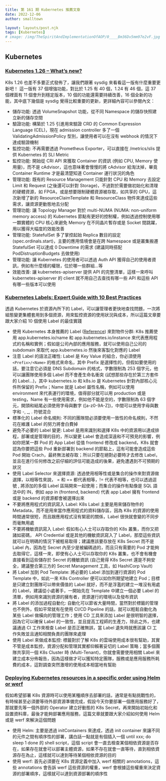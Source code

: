 ```yaml
---
title: 第 161 期 Kubernetes 推薦文章
date: 2022-12-06
author: smalltown

layout: layouts/post.njk
tags: [Kubernetes]
# image: /img/TheSpiritAndImplementationOfAOP/0____Bm36Dv5mm97e2vF.jpg
---
```


<!-- summary -->

## Kubernetes

### [Kubernetes 1.26 – What’s new?](https://sysdig.com/blog/kubernetes-1-26-whats-new/)

K8s 1.26 也差不多要正式發佈了，讓我們跟著 sysdig 來看看這一版有什麼重要更新吧！ 這一版有 37 個增強功能，對比於 1.25 有 40 個，1.24 有 46 個，這 37 個裡面有 11 個會升到穩定版本，10 個的功能還需要持續改善，16 個全新的功能，其中底下幾個是 sysdig 覺得比較重要的更新，更詳細內容可以參閱內文：

<!-- summary -->

- 儲存功能: 透過 VolumeSnapshot 功能，從不同 Namespace 的儲存快照建立新的儲存空間
- 驗證功能: 構築於 1.25 引進用來驗證 CRD 的 Common Expression Language (CEL)，現在 admission controller 多了一個 ValidatingAdmissionPolicy 型別，讓使用者可以在沒有 webhook 的情況下達成驗證機制
- 監控功能: 不再需要透過 Prometheus Exporter，可以直接在 /metrics/slis 提供 Kubernetes 的 SLI Metric
- 監控功能: 開始從 CRI API 來獲取 Container 的資訊 (例如 CPU, Memory 使用量)，而不是 cAdvisor，這也意味著會慢慢的將 cAdvisor 給淘汰掉，畢竟 Container Runtime 才是最清楚知道 Container 運行狀況的角色
- 管理功能: 既有的 Resource Management 只能針對 CPU 和 Memory 去設定 Limit 和 Request (之後還可以針對 Storage)，不過對於需要做初始化和清理的硬體資源，如 FPGA，或是想要限制硬體資源被存取，如共享的 GPU，這次新增了新的 ResourceClaimTemplate 和 ResourceClass 物件來達成這些需求，讓資源更動態地去分配
- 管理功能: 讓 Topology Manager 對於 multi-NUMA (NUMA: non-uniform memory access) 的 Kubernetes 節點有更好的控制權，例如透過控制使用哪一顆實體的 CPU 核心來避免 Memory 在不同晶片暫存或是 Socket 間跳躍，用以獲得大幅度的效能改善
- 管理功能: StatefulSet 多了掌控起始 Replica 數目的設定 (spec.ordinals.start)，主要的應用情境會是在跨 Namespace 或是叢集搬遷 StatefulSet 可以達成 0 Downtime 的需求 (建議同時搭配 PodDistruptionBudgets 去做使用)
- 管理功能: 讓 Kubernetes 的使用者可以透過 Auth API 獲得自己的使用者資訊，例如有什麼樣的權限，位於哪一些群組...等
- 效能改善: 讓 kubernetes-apiserver 提供 API 的完整清單，這樣一來呼叫 kubernetes-apiserver 的 client 就不用自己去查找有哪一些 API 和這些 API 有哪一些版本可以使用

### [Kubernetes Labels: Expert Guide with 10 Best Practices ](https://cast.ai/blog/kubernetes-labels-expert-guide-with-10-best-practices/)

透過 Kubernetes 於資源內所下的 Label，可以讓管理者更快地查找問題，一次將組態變更集體套用到多個資源，用來監控資源的使用狀況與成本，所以這篇文章要跟大家介紹 10 個使用 Label 的最佳實踐

- 使用 Kubernetes 本身推薦的 Label ([Reference](https://kubernetes.io/docs/concepts/overview/working-with-objects/common-labels/#labels)) 來對物件分群: K8s 推薦使用 app.kubernetes.io/name 和 app.kubernetes.io/instance 來代表應用程式的名稱和實例；假如是公司內部的應用服務，就可以使用自己公司的 subdomain 來取代 app.kubernetes.io 然後來客製化對應的 Label
- 注意 Label 的語法正確性: Label 是 Key Value 的組合，你必須使用 `<Prefix>/<Name>` 的格式來命名，其中 Prefix 是選擇性的，但假如要使用的話，要注意它必須是 DNS Subdomain 的格式，字數限制為 253 個字元，他可以讓團隊使用多個 Label 而不會產生命名衝突 (試想那些存在於第三方套件的 Label...)，其中 kubernetes.io 和 k8s.io 是 Kubernetes 針對內部核心元件所保留的 Prefix；Name 就是 Label 屬性名稱，例如可以使用 environment 來代表運行的環境，值得部分就可以用 production 或是 testing，Name 有一些使用需求，例如他不能是空的，字數限制為 63 個字元，開頭和結尾必須使用字母與數字 ([a-z0-9A-Z])，中間可以使用字母與數字和 -, _, . 符號混合
- 標準化的 Label 命名規則: 不同的團隊間必須要使用一致性的命名規則，不然花在維護 Label 的努力將會白費掉
- 避免不必要的 Label 變更: Label 是用來識別和選擇 K8s 中的資源用以達成排程，部署或是管理的目的，所以變更 Label 會造成深遠和不可預見的影響，例如你把某一群 Pod 的 App Label 從值 frontend 修改成 backend，K8s 就會認為你要把這些 Pod 重新部署到 backend 的節點上，這有可能會造成這些 Pod 開始 Crach，最終無法被存取；所以只要在絕對必要時才去修改 Label，並且在進行任何修改之前仔細的評估可能造成的後果，避免遭遇到不可預期的狀況
- 使用 Label Selector 來選擇資源: 透過使用相等性或是集合的操作來對資源做選擇，以相等性來說， = 和 == 都代表相等，!= 代表不相等，也可以透過逗號 , 將添加的多個 Label 區隔開來一起使用；而集合的操作有點像是 SQL 語法中的 IN，例如 app in (frontend, backend) 代表 app Label 擁有 frontend 或是 backend 的資源都會被選擇出來
- 不要將應用程式的資訊寫入 Label: K8s Label 主要是用來儲存物件的 Metadata，而不是用來當作應用程式的資料儲存區，因為 K8s 的資源的使用時間通常很短，而且跟應用程式沒有緊密的關係，Label 很快就會變的不同步而毫無用處
- 不要將機敏資訊寫入 Label: 假如有心人士可以存取你的 K8s 叢集，而你又把諸如密碼， API Credential 或是其他的機敏資訊寫入了 Label，那麼這些資訊就可以在明碼的情況下被輕易取得；建議應該要存放在 K8s Secret 而不是 Label 內，因為在 Secret 內至少是被編碼過的，而且只有需要的 Pod 才能夠去取得它，這樣一來，即使有心人士可以存取你的 K8s 叢集，也不會有機會直接看到這些儲存於 Secret 的機敏資訊 (自己覺得 K8s Secret 還是不夠安全，建議整合第三方的 Secret Management 工具，如 HashiCorp Vault)
- 將 Label 加到 Pod Template: 將必要的 Label 添加到運行資源的 Pod Template 中，如此一來 K8s Controller 便可以如你所期望地建立 Pod；目標是只建立對團隊可以帶來價值的 Label 就好，而不是浮濫的建立一堆沒有用處的 Label，建議從小處著手，一開始先在 Template 中建立一個必要 Label 的清單，例如用來識別資源的擁有者，資源運行的環境以及發布資訊
- 將 Label 的添加過程自動化: 自動化可以節省大量時間，當然對於標籤的管理也不例外，假如平常就有在使用 CI/CD Pipeline 的話，就可以輕鬆自動化為某些 Label 做橫向的管理工作；使用 CD 工具來添加 Label 是很明智的選擇，因為它可以確保 Label 的一致性，並且提高工程師的生產力，除此之外，也建議通過 CI 工作來檢查 Label 是否正確無誤，當 Label 遺失時就應該讓 CI 工作失敗並且通知相關負責的團隊來處理
- 使用 Label 來做成本監控: 標籤對於了解 K8s 的雲端使用成本很有幫助，其實不管是成本監控，資源分配和管理其實都仰賴著妥切的 Label 策略；當多個團隊共享同一個 K8s Cluster 時 (Multi-Tenant)，你就會需要使用相關 Label 來建立成本分佈報告，因為這樣做才可以獲知特定團隊，服務或是應用服務所耗費的成本，這對調查突然激增的使用成本相當地有幫助

### [Deploying Kubernetes resources in a specific order using Helm or werf](https://blog.werf.io/deploying-kubernetes-resources-in-a-specific-order-using-helm-or-werf-f8eb8c1a08)

假如希望部署 K8s 資源時可以使用某種順序去部署的話，通常是有點挑戰性的，有時候甚至必須要等待外部資源準備完成，假設今天你要部署一個應用服務好了，那就要先等一個外部的 Operator 建立好動態的 K8s Secret，再來開始初始化和設置資料庫，最後才能夠部署應用服務，這篇文章就要跟大家介紹如何使用 Helm 或是 werf 來解決這個問題

- 使用 Helm: 主要是透過 initContainers 來達成，透過 init container 來讓不同的元件之間有順序性的部署，講白話一點就是有個插入一個 until xxx; do sleep 1 done 的 shell script，這個 script 會一直去檢查某個相依資源是否存在，如果存在就會可以部署主體資源，如果不存在就會一直等待，直到相依資源存在為止，這樣就可以達到等待某個相依資源的目的
- 使用 werf: 首先必須要在 K8s 資源定義中加入 werf 相關的 annotations，這些 annotations 會告訴 werf 這些資源的權重，werf 會根據這些權重來決定資源的部署順序，這樣就可以達到資源部署的順序性